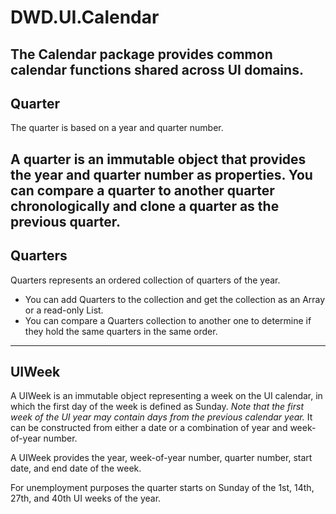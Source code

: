 # DWD.UI.Calendar
The Calendar package provides common calendar functions shared across UI domains.
---

## Quarter
The quarter is based on a year and quarter number.

A quarter is an immutable object that provides the year and quarter number as properties.
You can compare a quarter to another quarter chronologically and clone a quarter as the previous quarter.
---

## Quarters
Quarters represents an ordered collection of quarters of the year.

- You can add Quarters to the collection and get the collection as an Array or a read-only List. 
- You can compare a Quarters collection to another one to determine if they hold the same quarters in the same order.
---

## UIWeek
A UIWeek is an immutable object representing a week on the UI calendar, in which the first day of the week
is defined as Sunday. *Note that the first week of the UI year may contain days from the previous calendar year.*
It can be constructed from either a date or a combination of year and week-of-year number.

A UIWeek provides the year, week-of-year number, quarter number, start date, and end date of the week.

For unemployment purposes the quarter starts on Sunday of the 1st, 14th, 27th, and 40th UI weeks of the year.


